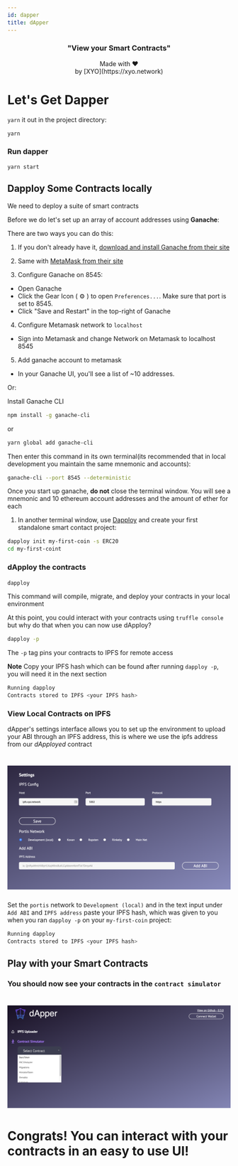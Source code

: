 ```yaml
---
id: dapper
title: dApper
---
```



<h3 align="center">
  "View your Smart Contracts"
</h3>
<p align="center">
  Made with ❤️
  <br/>by [XYO](https://xyo.network)
</p>

# Let's Get Dapper

`yarn` it out in the project directory:
```
yarn
```

### Run dapper
```
yarn start
```

## Dapploy Some Contracts locally

We need to deploy a suite of smart contracts

Before we do let's set up an array of account addresses using **Ganache**:

There are two ways you can do this:

1. If you don't already have it, [download and install Ganache from their site](https://truffleframework.com/ganache)

2. Same with [MetaMask from their site](https://metamask.io/)

3. Configure Ganache on 8545:
 - Open Ganache
 - Click the Gear Icon ( ⚙️ ) to open `Preferences...`.	
   Make sure that port is set to 8545.	
 - Click "Save and Restart" in the top-right of Ganache	
 
4. Configure Metamask network to `localhost`
 - Sign into Metamask and change Network on Metamask to localhost 8545		
 
5. Add ganache account to metamask
 - In your Ganache UI, you'll see a list of ~10 addresses.		

Or: 

Install Ganache CLI

```sh
npm install -g ganache-cli
```
or
```sh
yarn global add ganache-cli
```

Then enter this command in its own terminal(its recommended that in local development you maintain the same mnemonic and accounts): 

```sh
ganache-cli --port 8545 --deterministic
```

Once you start up ganache, **do not** close the terminal window. You will see a mnemonic and 10 ethereum account addresses and the amount of ether for each

1. In another terminal window, use [Dapploy](https://github.com/XYOracleNetwork/tool-dappdeployer-node) and create your first standalone smart contact project:
```sh
dapploy init my-first-coin -s ERC20
cd my-first-coint
``` 
### dApploy the contracts

```sh
dapploy
```
This command will compile, migrate, and deploy your contracts in your local environment

At this point, you could interact with your contracts using `truffle console` but why do that when you can now use dApploy?

```sh
dapploy -p
```

The `-p` tag pins your contracts to IPFS for remote access

**Note** Copy your IPFS hash which can be found after running `dapploy -p`, you will need it in the next section

```sh
Running dapploy
Contracts stored to IPFS <your IPFS hash>
```

### View Local Contracts on IPFS

dApper's settings interface allows you to set up the environment to upload your ABI through an IPFS address, this is where we use the ipfs address from our *dApployed* contract

<h1 align="left">
  <img alt="dapper-ipfs-config" src="/docs/assets/dapper_ipfs_config.png">
</h1>

Set the `portis` network to `Development (local)` and in the text input under `Add ABI` and `IPFS address` paste your IPFS hash, which was given to you when you ran `dapploy -p` on your `my-first-coin` project:

```sh
Running dapploy
Contracts stored to IPFS <your IPFS hash>
```

## Play with your Smart Contracts

### You should now see your contracts in the `contract simulator`

<h1 align="left">
  <img alt="dapper-contract-simulator" src="/docs/assets/dapper_contract_simulator.png">
</h1>

# Congrats! You can interact with your contracts in an easy to use UI!